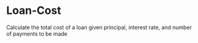 # Loan-Cost
Calculate the total cost of a loan given principal, interest rate, and number of payments to be made
